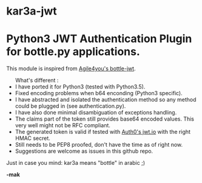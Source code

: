 # kar3a-jwt
<h1>Python3 JWT Authentication Plugin for bottle.py applications.</h1>

<p>This module is inspired from <a href="https://github.com/agile4you/bottle-jwt/">Agile4you's bottle-jwt</a>.</p>
<ul> What's different :
    <li>I have ported it for Python3 (tested with Python3.5).</li>
    <li>Fixed encoding problems when b64 enconding (Python3 specific).</li>
    <li>I have abstracted and isolated the authentication method so any method could be plugged in (see authentication.py).</li>
    <li>I have also done minimal disambiguation of exceptions handling.</li>
    <li>The claims part of the token still provides base64 encoded values. This very well might not be RFC compliant.</li>
    <li>The generated token is valid if tested with <a href="https://jwt.io/">Auth0's jwt.io</a>  with the right HMAC secret.</li>
    <li>Still needs to be PEP8 proofed, don't have the time as of right now.</li>
    <li>Suggestions are welcome as issues in this github repo.</li>
</ul>
<p>Just in case you mind: kar3a means "bottle" in arabic ;)</p>
<b>-mak</b>
